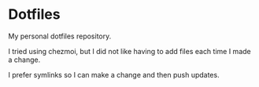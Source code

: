 # Dotfiles

My personal dotfiles repository.

I tried using chezmoi, but I did not like having to add files each time I made a change.

I prefer symlinks so I can make a change and then push updates.
